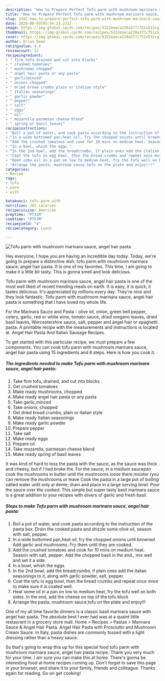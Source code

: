 ```yaml
---
description: "How to Prepare Perfect Tofu parm with mushroom marinara sauce, angel hair pasta"
title: "How to Prepare Perfect Tofu parm with mushroom marinara sauce, angel hair pasta"
slug: 1542-how-to-prepare-perfect-tofu-parm-with-mushroom-marinara-sauce-angel-hair-pasta
date: 2020-06-03T05:54:23.231Z
image: https://img-global.cpcdn.com/recipes/5322eeeca220a377/751x532cq70/tofu-parm-with-mushroom-marinara-sauce-angel-hair-pasta-recipe-main-photo.jpg
thumbnail: https://img-global.cpcdn.com/recipes/5322eeeca220a377/751x532cq70/tofu-parm-with-mushroom-marinara-sauce-angel-hair-pasta-recipe-main-photo.jpg
cover: https://img-global.cpcdn.com/recipes/5322eeeca220a377/751x532cq70/tofu-parm-with-mushroom-marinara-sauce-angel-hair-pasta-recipe-main-photo.jpg
author: Brian Dean
ratingvalue: 4.4
reviewcount: 12
recipeingredient:
- " firm tofu drained and cut into blocks"
- " crushed tomatoes"
- " mushrooms chopped"
- " angel hair pasta or any pasta"
- " garlicminced"
- " onions chopped"
- " dried bread crumbs plain or italian style"
- " Italian seasonings"
- " garlic powder"
- " pepper"
- " salt"
- " eggs"
- " oil"
- " mozarella parmesan cheese blend"
- " spring of basil leaves"
recipeinstructions:
- "Boil a pot of water, and cook pasta according to the instruction of the pasta box. Drain the cooked pasta and drizzle some olive oil, season with salt, pepper."
- "In a wide bottomed pan,heat oil, fry the chopped onions until browned. Add garlic and mushrooms. Fry them until they are cooked."
- "Add the crushed tomatoes and cook for 10 mins on medium heat. Season with salt, pepper. Add the chopped basil in the end., mix well and set it a side."
- "In a bowl, whish the eggs."
- "In the 2nd bowl, add the breadcrumbs, if plain ones add the italian seasonings to it, along with garlic powder, salt, pepper."
- "Coat the tofu in egg bowl, then the bread crumbs and repeat once more to make sure it is coated well."
- "Heat some oil in a pan on low to medium heat, fry the tofu well on both sides. In the end, add the cheese on top of the tofu block"
- "Arrange the pasta, mushroom sauce,tofu on the plate and enjoy!!!"
categories:
- Recipe
tags:
- tofu
- parm
- with

katakunci: tofu parm with 
nutrition: 282 calories
recipecuisine: American
preptime: "PT31M"
cooktime: "PT57M"
recipeyield: "4"
recipecategory: Lunch

---
```



![Tofu parm with mushroom marinara sauce, angel hair pasta](https://img-global.cpcdn.com/recipes/5322eeeca220a377/751x532cq70/tofu-parm-with-mushroom-marinara-sauce-angel-hair-pasta-recipe-main-photo.jpg)

Hey everyone, I hope you are having an incredible day today. Today, we're going to prepare a distinctive dish, tofu parm with mushroom marinara sauce, angel hair pasta. It is one of my favorites. This time, I am going to make it a little bit tasty. This is gonna smell and look delicious.

Tofu parm with mushroom marinara sauce, angel hair pasta is one of the most well liked of recent trending meals on earth. It is easy, it is quick, it tastes delicious. It's appreciated by millions every day. They're nice and they look fantastic. Tofu parm with mushroom marinara sauce, angel hair pasta is something that I have loved my whole life.

For the Marinara Sauce and Pasta - olive oil, onion, green bell pepper, celery, garlic, red or white wine, tomato sauce, dried oregano leaves, dried basil leaves, Worcestershire sauce, salt, pepper and angel hair or spaghetti pasta. A printable recipe with the measurements and instructions is located at. Angel Hair Pasta And Italian Sausage Recipes.


To get started with this particular recipe, we must prepare a few components. You can cook tofu parm with mushroom marinara sauce, angel hair pasta using 15 ingredients and 8 steps. Here is how you cook it.

<!--inarticleads1-->

##### The ingredients needed to make Tofu parm with mushroom marinara sauce, angel hair pasta:

1. Take  firm tofu, drained, and cut into blocks
1. Get  crushed tomatoes
1. Make ready  mushrooms, chopped
1. Make ready  angel hair pasta or any pasta
1. Take  garlic,minced
1. Take  onions, chopped
1. Get  dried bread crumbs, plain or italian style
1. Make ready  Italian seasonings
1. Make ready  garlic powder
1. Prepare  pepper
1. Take  salt
1. Make ready  eggs
1. Prepare  oil
1. Take  mozarella, parmesan cheese blend
1. Make ready  spring of basil leaves


It was kind of hard to toss the pasta with the sauce, as the sauce was thick and cheesy, but if I had broke the. For the sauce; in a medium saucepan cook the mushrooms in butter until the mushrooms loose there moister (you can remove the mushrooms or leave Cook the pasta in a large pot of boiling salted water until only al dente; drain and place in a large serving bowl. Pour the sauce over the cooked. This simple but super tasty basil marinara sauce is a great addition to your recipes with slivers of garlic and fresh basil. 

<!--inarticleads2-->

##### Steps to make Tofu parm with mushroom marinara sauce, angel hair pasta:

1. Boil a pot of water, and cook pasta according to the instruction of the pasta box. Drain the cooked pasta and drizzle some olive oil, season with salt, pepper.
1. In a wide bottomed pan,heat oil, fry the chopped onions until browned. Add garlic and mushrooms. Fry them until they are cooked.
1. Add the crushed tomatoes and cook for 10 mins on medium heat. Season with salt, pepper. Add the chopped basil in the end., mix well and set it a side.
1. In a bowl, whish the eggs.
1. In the 2nd bowl, add the breadcrumbs, if plain ones add the italian seasonings to it, along with garlic powder, salt, pepper.
1. Coat the tofu in egg bowl, then the bread crumbs and repeat once more to make sure it is coated well.
1. Heat some oil in a pan on low to medium heat, fry the tofu well on both sides. In the end, add the cheese on top of the tofu block
1. Arrange the pasta, mushroom sauce,tofu on the plate and enjoy!!!


One of my all time favorite dinners is a classic basil marinara sauce with angel hair pasta. The absolute best I ever had was at a quaint little restaurant in a grocery store mall. Home &gt; Recipes &gt; Pastas &gt; Marinara Sauce &amp; Angel Hair Pasta. Angel Hair Pasta with Prosciutto and Mushroom Cream Sauce. In Italy, pasta dishes are commonly tossed with a light dressing rather than a heavy sauce. 

So that's going to wrap this up for this special food tofu parm with mushroom marinara sauce, angel hair pasta recipe. Thank you very much for your time. I am sure you can make this at home. There's gonna be interesting food at home recipes coming up. Don't forget to save this page in your browser, and share it to your family, friends and colleague. Thanks again for reading. Go on get cooking!
